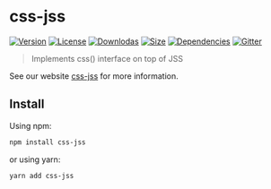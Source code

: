 # css-jss

[![Version](https://img.shields.io/npm/v/css-jss.svg?style=flat)](https://npmjs.org/package/css-jss)
[![License](https://img.shields.io/npm/l/css-jss.svg?style=flat)](https://github.com/cssinjs/jss/blob/master/LICENSE)
[![Downlodas](https://img.shields.io/npm/dm/css-jss.svg?style=flat)](https://npmjs.org/package/css-jss)
[![Size](https://img.shields.io/bundlephobia/minzip/css-jss.svg?style=flat)](https://npmjs.org/package/css-jss)
[![Dependencies](https://img.shields.io/david/cssinjs/jss.svg?path=packages%2Fcss-jss&style=flat)](https://npmjs.org/package/css-jss)
[![Gitter](https://badges.gitter.im/JoinChat.svg)](https://gitter.im/cssinjs/lobby)

> Implements css() interface on top of JSS

See our website [css-jss](https://cssinjs.org/css-jss?v=v10.0.4) for more information.

## Install

Using npm:

```sh
npm install css-jss
```

or using yarn:

```sh
yarn add css-jss
```
